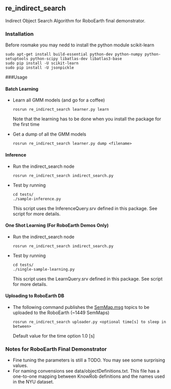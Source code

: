 ## re_indirect_search

Indirect Object Search Algorithm for RoboEarth final demonstrator.

### Installation 

Before rosmake you may nedd to install the python module scikit-learn

	sudo apt-get install build-essential python-dev python-numpy python-setuptools python-scipy libatlas-dev libatlas3-base
	sudo pip install -U scikit-learn 
	sudo pip install -U jsonpickle

###Usage

#### Batch Learning
-	Learn all GMM models (and go for a coffee)

		rosrun re_indirect_search learner.py learn
	Note that the learning has to be done when you install the package for the first time
-	Get a dump of all the GMM models

		rosrun re_indirect_search learner.py dump <filename>

#### Inference 
-	Run the indirect_search node 

		rosrun re_indirect_search indirect_search.py
-	Test by running

		cd tests/
		./sample-inference.py
	This script uses the InferenceQuery.srv defined in this package. See script for more details.

#### One Shot Learning (For RoboEarth Demos Only)
-	Run the indirect_search node 

		rosrun re_indirect_search indirect_search.py
-	Test by running

		cd tests/
		./single-sample-learning.py
	This script uses the LearnQuery.srv defined in this package. See script for more details.

#### Uploading to RoboEarth DB
-	The following command publishes the [SemMap.msg](https://github.com/knowrob/knowrob_addons/blob/master/mod_semantic_map/msg/SemMap.msg) topics to be uploaded to the RoboEarth (~1449 SemMaps)
	
		rosrun re_indirect_search uploader.py <optional time[s] to sleep in between>
	Default value for the time option 1.0 [s]

### Notes for RoboEarth Final Demonstrator
-	Fine tuning the parameters is still a TODO. You may see some surprising values.
-	For naming convensions see data/objectDefinitions.txt. This file has a one-to-one mapping between KnowRob definitions and the names used in the NYU dataset. 





	
 


 

